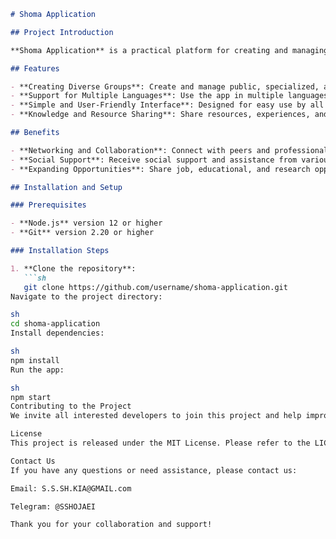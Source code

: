 ```markdown
# Shoma Application

## Project Introduction

**Shoma Application** is a practical platform for creating and managing public and specialized groups, allowing individuals to connect and synergize at various geographical levels, from local to national and even global. This project aims to facilitate social, scientific, professional, and sectoral collaborations and communications among people.

## Features

- **Creating Diverse Groups**: Create and manage public, specialized, and professional groups based on different geographical areas from local, national, continental to global.
- **Support for Multiple Languages**: Use the app in multiple languages to facilitate international communications.
- **Simple and User-Friendly Interface**: Designed for easy use by all users with any level of technological knowledge.
- **Knowledge and Resource Sharing**: Share resources, experiences, and knowledge among group members.

## Benefits

- **Networking and Collaboration**: Connect with peers and professionals at local, national, and international levels and benefit from collaborative efforts.
- **Social Support**: Receive social support and assistance from various groups.
- **Expanding Opportunities**: Share job, educational, and research opportunities among different groups.

## Installation and Setup

### Prerequisites

- **Node.js** version 12 or higher
- **Git** version 2.20 or higher

### Installation Steps

1. **Clone the repository**:
   ```sh
   git clone https://github.com/username/shoma-application.git
Navigate to the project directory:

sh
cd shoma-application
Install dependencies:

sh
npm install
Run the app:

sh
npm start
Contributing to the Project
We invite all interested developers to join this project and help improve and develop it. Please read the CONTRIBUTING.md file before starting to contribute.

License
This project is released under the MIT License. Please refer to the LICENSE file for more details.

Contact Us
If you have any questions or need assistance, please contact us:

Email: S.S.SH.KIA@GMAIL.com

Telegram: @SSHOJAEI

Thank you for your collaboration and support!

